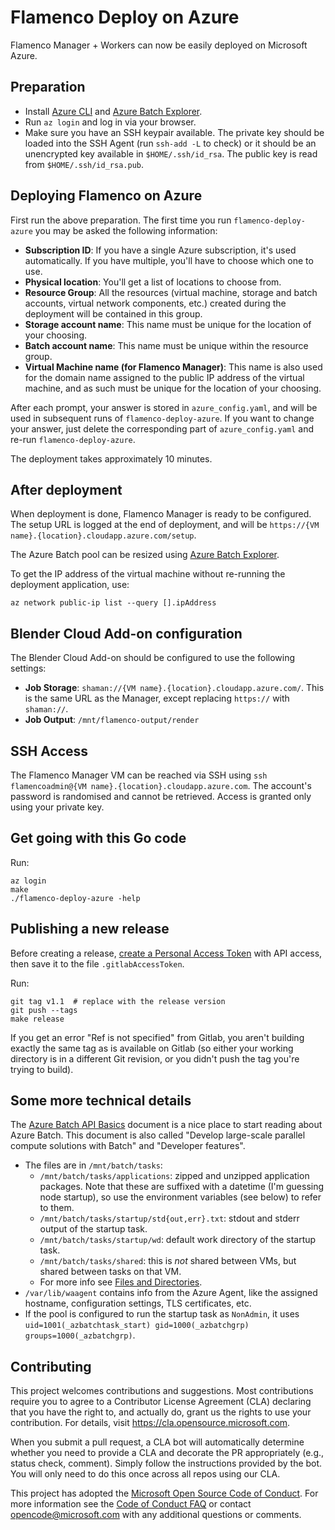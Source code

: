 # Flamenco Deploy on Azure

Flamenco Manager + Workers can now be easily deployed on Microsoft Azure.

## Preparation

- Install [Azure CLI](https://docs.microsoft.com/en-us/cli/azure/install-azure-cli-apt?view=azure-cli-latest)
  and [Azure Batch Explorer](https://azure.github.io/BatchExplorer/).
- Run `az login` and log in via your browser.
- Make sure you have an SSH keypair available. The private key should be loaded into the SSH Agent
  (run `ssh-add -L` to check) or it should be an unencrypted key available in `$HOME/.ssh/id_rsa`.
  The public key is read from `$HOME/.ssh/id_rsa.pub`.


## Deploying Flamenco on Azure

First run the above preparation. The first time you run `flamenco-deploy-azure` you may be asked the
following information:

  - **Subscription ID**: If you have a single Azure subscription, it's used automatically. If you
    have multiple, you'll have to choose which one to use.
  - **Physical location**: You'll get a list of locations to choose from.
  - **Resource Group**: All the resources (virtual machine, storage and batch accounts, virtual
    network components, etc.) created during the deployment will be contained in this group.
  - **Storage account name**: This name must be unique for the location of your choosing.
  - **Batch account name**: This name must be unique within the resource group.
  - **Virtual Machine name (for Flamenco Manager)**: This name is also used for the domain name
    assigned to the public IP address of the virtual machine, and as such must be unique for the
    location of your choosing.

After each prompt, your answer is stored in `azure_config.yaml`, and will be used in subsequent runs
of `flamenco-deploy-azure`. If you want to change your answer, just delete the corresponding part of
`azure_config.yaml` and re-run `flamenco-deploy-azure`.

The deployment takes approximately 10 minutes.


## After deployment

When deployment is done, Flamenco Manager is ready to be configured. The setup URL is logged at the
end of deployment, and will be `https://{VM name}.{location}.cloudapp.azure.com/setup`.

The Azure Batch pool can be resized using [Azure Batch Explorer](https://azure.github.io/BatchExplorer/).

To get the IP address of the virtual machine without re-running the deployment application, use:

    az network public-ip list --query [].ipAddress

## Blender Cloud Add-on configuration

The Blender Cloud Add-on should be configured to use the following settings:

- **Job Storage**: `shaman://{VM name}.{location}.cloudapp.azure.com/`. This is the same URL as the
  Manager, except replacing `https://` with `shaman://`.
- **Job Output**: `/mnt/flamenco-output/render`


## SSH Access

The Flamenco Manager VM can be reached via SSH using `ssh flamencoadmin@{VM name}.{location}.cloudapp.azure.com`.
The account's password is randomised and cannot be retrieved. Access is granted only using your private key.


## Get going with this Go code

Run:

    az login
    make
    ./flamenco-deploy-azure -help

## Publishing a new release

Before creating a release, [create a Personal Access Token](https://gitlab.com/profile/personal_access_tokens)
with API access, then save it to the file `.gitlabAccessToken`.

Run:

    git tag v1.1  # replace with the release version
    git push --tags
    make release

If you get an error "Ref is not specified" from Gitlab, you aren't building exactly the same tag as
is available on Gitlab (so either your working directory is in a different Git revision, or you
didn't push the tag you're trying to build).


## Some more technical details

The [Azure Batch API Basics](https://docs.microsoft.com/en-us/azure/batch/batch-api-basics)
document is a nice place to start reading about Azure Batch. This document is also called
"Develop large-scale parallel compute solutions with Batch" and "Developer features".

- The files are in `/mnt/batch/tasks`:
    - `/mnt/batch/tasks/applications`: zipped and unzipped application packages.
      Note that these are suffixed with a datetime (I'm guessing node startup),
      so use the environment variables (see below) to refer to them.
    - `/mnt/batch/tasks/startup/std{out,err}.txt`: stdout and stderr output of
      the startup task.
    - `/mnt/batch/tasks/startup/wd`: default work directory of the startup task.
    - `/mnt/batch/tasks/shared`: this is *not* shared between VMs, but shared
      between tasks on that VM.
    - For more info see [Files and Directories](https://docs.microsoft.com/en-us/azure/batch/batch-api-basics#files-and-directories).
- `/var/lib/waagent` contains info from the Azure Agent, like the assigned
  hostname, configuration settings, TLS certificates, etc.
- If the pool is configured to run the startup task as `NonAdmin`, it uses
  `uid=1001(_azbatchtask_start) gid=1000(_azbatchgrp) groups=1000(_azbatchgrp)`.


## Contributing

This project welcomes contributions and suggestions.  Most contributions require you to agree to a
Contributor License Agreement (CLA) declaring that you have the right to, and actually do, grant us
the rights to use your contribution. For details, visit https://cla.opensource.microsoft.com.

When you submit a pull request, a CLA bot will automatically determine whether you need to provide
a CLA and decorate the PR appropriately (e.g., status check, comment). Simply follow the instructions
provided by the bot. You will only need to do this once across all repos using our CLA.

This project has adopted the [Microsoft Open Source Code of Conduct](https://opensource.microsoft.com/codeofconduct/).
For more information see the [Code of Conduct FAQ](https://opensource.microsoft.com/codeofconduct/faq/) or
contact [opencode@microsoft.com](mailto:opencode@microsoft.com) with any additional questions or comments.
